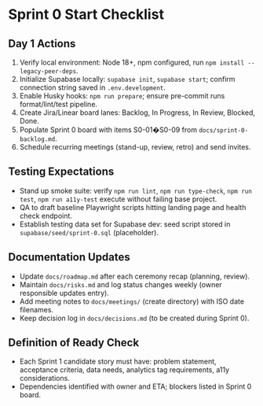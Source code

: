 # Sprint 0 Start Checklist

## Day 1 Actions

1. Verify local environment: Node 18+, npm configured, run `npm install --legacy-peer-deps`.
2. Initialize Supabase locally: `supabase init`, `supabase start`; confirm connection string saved in `.env.development`.
3. Enable Husky hooks: `npm run prepare`; ensure pre-commit runs format/lint/test pipeline.
4. Create Jira/Linear board lanes: Backlog, In Progress, In Review, Blocked, Done.
5. Populate Sprint 0 board with items S0-01�S0-09 from `docs/sprint-0-backlog.md`.
6. Schedule recurring meetings (stand-up, review, retro) and send invites.

## Testing Expectations

- Stand up smoke suite: verify `npm run lint`, `npm run type-check`, `npm run test`, `npm run a11y-test` execute without failing base project.
- QA to draft baseline Playwright scripts hitting landing page and health check endpoint.
- Establish testing data set for Supabase dev: seed script stored in `supabase/seed/sprint-0.sql` (placeholder).

## Documentation Updates

- Update `docs/roadmap.md` after each ceremony recap (planning, review).
- Maintain `docs/risks.md` and log status changes weekly (owner responsible updates entry).
- Add meeting notes to `docs/meetings/` (create directory) with ISO date filenames.
- Keep decision log in `docs/decisions.md` (to be created during Sprint 0).

## Definition of Ready Check

- Each Sprint 1 candidate story must have: problem statement, acceptance criteria, data needs, analytics tag requirements, a11y considerations.
- Dependencies identified with owner and ETA; blockers listed in Sprint 0 board.
